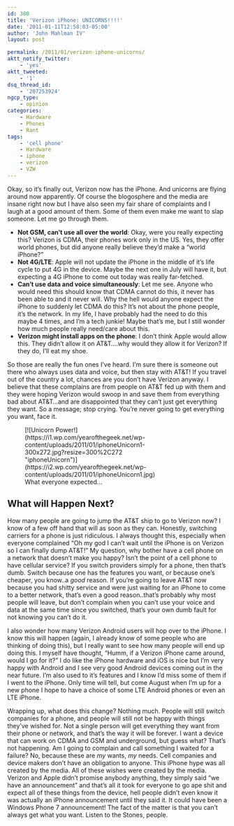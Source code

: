 ```yaml
---
id: 380
title: 'Verizon iPhone: UNICORNS!!!!'
date: '2011-01-11T12:58:03-05:00'
author: 'John Mahlman IV'
layout: post

permalink: /2011/01/verizon-iphone-unicorns/
aktt_notify_twitter:
    - 'yes'
aktt_tweeted:
    - '1'
dsq_thread_id:
    - '207253924'
ngcp_type:
    - opinion
categories:
    - Hardware
    - Phones
    - Rant
tags:
    - 'cell phone'
    - Hardware
    - iphone
    - verizon
    - VZW
---
```


Okay, so it’s finally out, Verizon now has the iPhone. And unicorns are flying around now apparently. Of course the blogosphere and the media are insane right now but I have also seen my fair share of complaints and I laugh at a good amount of them. Some of them even make me want to slap someone. Let me go through them.

- **Not GSM, can’t use all over the world**: Okay, were you really expecting this? Verizon is CDMA, their phones work only in the US. Yes, they offer world phones, but did anyone really believe they’d make a “world iPhone?”
- **Not 4G/LTE**: Apple will not update the iPhone in the middle of it’s life cycle to put 4G in the device. Maybe the next one in July will have it, but expecting a 4G iPhone to come out today was really far-fetched.
- **Can’t use data and voice simultaneously**: Let me see. Anyone who would need this should know that CDMA cannot do this, it never has been able to and it never will. Why the hell would anyone expect the iPhone to suddenly let CDMA do this? It’s not about the phone people, it’s the network. In my life, I have probably had the need to do this maybe 4 times, and I’m a tech junkie! Maybe that’s me, but I still wonder how much people really need/care about this.
- **Verizon might install apps on the phone**: I don’t think Apple would allow this. They didn’t allow it on AT&amp;T….why would they allow it for Verizon? If they do, I’ll eat my shoe.

So those are really the fun ones I’ve heard. I’m sure there is someone out there who always uses data and voice, but then stay with AT&amp;T! If you travel out of the country a lot, chances are you don’t have Verizon anyway. I believe that these complains are from people on AT&amp;T fed up with them and they were hoping Verizon would swoop in and save them from everything bad about AT&amp;T…and are disappointed that they can’t just get everything they want. So a message; stop crying. You’re never going to get everything you want, face it.


<figure class="thumbnail wp-caption aligncenter" id="attachment_387" style="width: 310px">[![Unicorn Power!](https://i1.wp.com/yearofthegeek.net/wp-content/uploads/2011/01/iphoneUnicorn1-300x272.jpg?resize=300%2C272 "iphoneUnicorn")](https://i2.wp.com/yearofthegeek.net/wp-content/uploads/2011/01/iphoneUnicorn1.jpg)<figcaption class="caption wp-caption-text">What everyone expected...</figcaption></figure>

## What will Happen Next?

How many people are going to jump the AT&amp;T ship to go to Verizon now? I know of a few off hand that will as soon as they can. Honestly, switching carriers for a phone is just ridiculous. I always thought this, especially when everyone complained “Oh my god I can’t wait until the iPhone is on Verizon so I can finally dump AT&amp;T!” My question, why bother have a cell phone on a network that doesn’t make you happy? Isn’t the point of a cell phone to have cellular service? If you switch providers simply for a phone, then that’s dumb. Switch because one has the features you want, or because one’s cheaper, you know..a *good* reason. If you’re going to leave AT&amp;T now because you had shitty service and were just waiting for an iPhone to come to a better network, that’s even a good reason..that’s probably why most people will leave, but don’t complain when you can’t use your voice and data at the same time since you switched, that’s your own dumb fault for not knowing you can’t do it.

I also wonder how many Verizon Android users will hop over to the iPhone. I know this will happen (again, I already know of some people who are thinking of doing this), but I really want to see how many people will end up doing this. I myself have thought, “Humm, if a Verizon iPhone came around, would I go for it?” I do like the iPhone hardware and iOS is nice but I’m very happy with Android and I see very good Android devices coming out in the near future. I’m also used to it’s features and I know I’d miss some of them if I went to the iPhone. Only time will tell, but come August when I’m up for a new phone I hope to have a choice of some LTE Android phones or even an LTE iPhone.

Wrapping up, what does this change? Nothing much. People will still switch companies for a phone, and people will still not be happy with things they’ve wished for. Not a single person will get everything they want from their phone or network, and that’s the way it will be forever. I want a device that can work on CDMA and GSM and underground, but guess what? That’s not happening. Am I going to complain and call something I waited for a failure? No, because these are *my* wants, *my* needs. Cell companies and device makers don’t have an obligation to anyone. This iPhone hype was all created by the media. All of these wishes were created by the media. Verizon and Apple didn’t promise anybody anything, they simply said “we have an announcement” and that’s all it took for everyone to go ape shit and expect all of these things from the device, hell people didn’t even know it was actually an iPhone announcement until they said it. It could have been a Windows Phone 7 announcement! The fact of the matter is that you can’t always get what you want. Listen to the Stones, people.